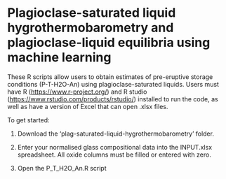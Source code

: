 # Plagioclase-saturated liquid hygrothermobarometry and plagioclase-liquid equilibria using machine learning 

These R scripts allow users to obtain estimates of pre-eruptive storage conditions (P-T-H2O-An) using plagioclase-saturated liquids. Users must have R (https://www.r-project.org/) and R studio (https://www.rstudio.com/products/rstudio/) installed to run the code, as well as have a version of Excel that can open .xlsx files.

To get started: 

1) Download the ‘plag-saturated-liquid-hygrothermobarometry’ folder. 

2) Enter your normalised glass compositional data into the INPUT.xlsx spreadsheet. All oxide columns must be filled or entered with zero. 

3) Open the P_T_H2O_An.R script  



